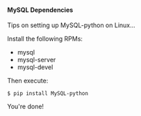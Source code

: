 #### MySQL Dependencies

Tips on setting up MySQL-python on Linux...

Install the following RPMs:

* mysql
* mysql-server
* mysql-devel

Then execute:

    $ pip install MySQL-python

You're done!
